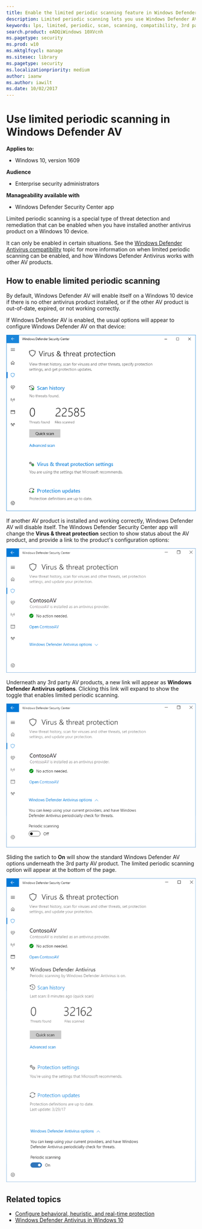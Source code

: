```yaml
---
title: Enable the limited periodic scanning feature in Windows Defender AV
description: Limited periodic scanning lets you use Windows Defender AV in addition to your other installed AV providers
keywords: lps, limited, periodic, scan, scanning, compatibility, 3rd party, other av, disable
search.product: eADQiWindows 10XVcnh
ms.pagetype: security
ms.prod: w10
ms.mktglfcycl: manage
ms.sitesec: library
ms.pagetype: security
ms.localizationpriority: medium
author: iaanw
ms.author: iawilt
ms.date: 10/02/2017
---
```




# Use limited periodic scanning in Windows Defender AV



**Applies to:**

- Windows 10, version 1609


**Audience**

- Enterprise security administrators


**Manageability available with**

- Windows Defender Security Center app


Limited periodic scanning is a special type of threat detection and remediation that can be enabled when you have installed another antivirus product on a Windows 10 device.

It can only be enabled in certain situations. See the [Windows Defender Antivirus compatibility](windows-defender-antivirus-compatibility.md) topic for more information on when limited periodic scanning can be enabled, and how Windows Defender Antivirus works with other AV products.


## How to enable limited periodic scanning

By default, Windows Defender AV will enable itself on a Windows 10 device if there is no other antivirus product installed, or if the other AV product is out-of-date, expired, or not working correctly.

If Windows Defender AV is enabled, the usual options will appear to configure Windows Defender AV on that device:

![Windows Defender Security Center app showing Windows Defender AV options, including scan options, settings, and update options](images/vtp-wdav.png)


If another AV product is installed and working correctly, Windows Defender AV will disable itself. The Windows Defender Security Center app will change the **Virus & threat protection** section to show status about the AV product, and provide a link to the product's configuration options:

![Windows Defender Security Center app showing ContosoAV as the installed and running antivirus provider. There is a single link to open ContosoAV settings.](images/vtp-3ps.png)

Underneath any 3rd party AV products, a new link will appear as **Windows Defender Antivirus options**. Clicking this link will expand to show the toggle that enables limited periodic scanning. 


![The limited periodic option is a toggle to enable or disable **periodic scanning**](images/vtp-3ps-lps.png)

Sliding the swtich to **On** will show the standard Windows Defender AV options underneath the 3rd party AV product. The limited periodic scanning option will appear at the bottom of the page.


![When enabled, periodic scanning shows the normal Windows Defender AV options](images/vtp-3ps-lps-on.png)




## Related topics

- [Configure behavioral, heuristic, and real-time protection](configure-protection-features-windows-defender-antivirus.md)
- [Windows Defender Antivirus in Windows 10](windows-defender-antivirus-in-windows-10.md)